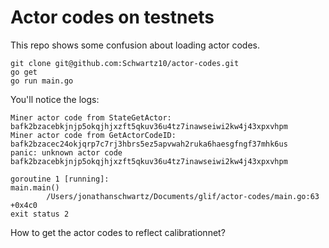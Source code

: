 # Actor codes on testnets 

This repo shows some confusion about loading actor codes. 

```
git clone git@github.com:Schwartz10/actor-codes.git
go get
go run main.go
```

You'll notice the logs:

```
Miner actor code from StateGetActor: bafk2bzacebkjnjp5okqjhjxzft5qkuv36u4tz7inawseiwi2kw4j43xpxvhpm
Miner actor code from GetActorCodeID: bafk2bzacec24okjqrp7c7rj3hbrs5ez5apvwah2ruka6haesgfngf37mhk6us
panic: unknown actor code bafk2bzacebkjnjp5okqjhjxzft5qkuv36u4tz7inawseiwi2kw4j43xpxvhpm

goroutine 1 [running]:
main.main()
        /Users/jonathanschwartz/Documents/glif/actor-codes/main.go:63 +0x4c0
exit status 2
```

How to get the actor codes to reflect calibrationnet?


